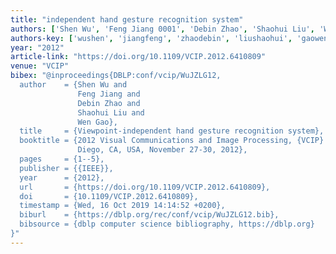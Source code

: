 ```yaml
---
title: "independent hand gesture recognition system"
authors: ['Shen Wu', 'Feng Jiang 0001', 'Debin Zhao', 'Shaohui Liu', 'Wen Gao 0001']
authors-key: ['wushen', 'jiangfeng', 'zhaodebin', 'liushaohui', 'gaowen']
year: "2012"
article-link: "https://doi.org/10.1109/VCIP.2012.6410809"
venue: "VCIP"
bibex: "@inproceedings{DBLP:conf/vcip/WuJZLG12,
  author    = {Shen Wu and
               Feng Jiang and
               Debin Zhao and
               Shaohui Liu and
               Wen Gao},
  title     = {Viewpoint-independent hand gesture recognition system},
  booktitle = {2012 Visual Communications and Image Processing, {VCIP} 2012, San
               Diego, CA, USA, November 27-30, 2012},
  pages     = {1--5},
  publisher = {{IEEE}},
  year      = {2012},
  url       = {https://doi.org/10.1109/VCIP.2012.6410809},
  doi       = {10.1109/VCIP.2012.6410809},
  timestamp = {Wed, 16 Oct 2019 14:14:52 +0200},
  biburl    = {https://dblp.org/rec/conf/vcip/WuJZLG12.bib},
  bibsource = {dblp computer science bibliography, https://dblp.org}
}"
---
```

